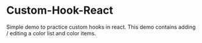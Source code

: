 # Custom-Hook-React
Simple demo to practice custom hooks in react. This demo contains adding / editing a color list and color items.
